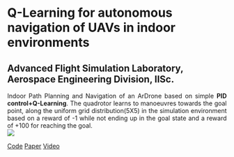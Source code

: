 <h1 class="rsection"><b>Q-Learning for autonomous navigation of UAVs in indoor environments</b></h1>

<h2><b>Advanced Flight Simulation Laboratory, Aerospace Engineering Division, IISc.</b></h2>

<div class="container-fluid">
  <div class="row">
    <!-- <div class="col-md-6">
        <img class="rimg" src="{{ site.github.url }}/media/biped_trained.gif" />
    </div> -->
    <div class="col-md-12">
        <!-- <h3 class="rtitle"><b>Bipedal walking robot using Deep Deterministic Policy Gradient.</b></h3> -->
        <p style="text-align:justify">
        Indoor Path Planning and Navigation of an ArDrone based on simple <strong>PID control+Q-Learning</strong>. The quadrotor learns to manoeuvres towards the goal point, along the uniform grid distribution(5X5) in the simulation environment based on a reward of -1 while not ending up in the goal state and a reward of +100 for reaching the goal.
        <br>
        <img class="center" src="{{ site.github.url }}/media/drone_qlearning.gif" />
        <br>
        </p>
        <a href="https://github.com/nav74neet/rl_ardrone" class="md-link btn-default btn rbtn">Code</a>
        <a href="https://arxiv.org/abs/1801.05086" class="md-link btn-default btn rbtn">Paper</a>
        <a href="https://www.youtube.com/watch?v=SDqPfhUeoCo&feature=youtu.be" class="md-link btn-default btn rbtn">Video</a>
  </div>
</div>
<br>